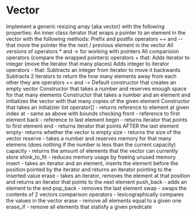 # Vector

Implement a generic resizing array (aka vector) with the following properties:
An inner class iterator that wraps a pointer to an element in the vector with the following methods:
Prefix and postfix operators ++ and -- that move the pointer the the next / previous element in the vector
All versions of operators * and -> for working with pointers
All comparision operators (compare the wrapped pointers)
operators + that: 
Adds iterator to integer (move the iterator that many places)
Adds integer to iterator
operators - that: 
Subtracts an integer from iterator to move it backwards
Subtracts 2 iterators to return the how many elements away from each other they are
operators += and -=
Default constructor that creates an empty vector
Constructor that takes a number and reserves enough space for that many elements
Constructor that takes a number and an element and initializes the vector with that many copies of the given element
Constructor that takes an initialzier list
operator[] - returns reference to element at given index
at - same as above with bounds checking
front - reference to first element
back - reference to last element
begin - returns iterator that points to first element
end - returns iterator that points AFTER the last element
empty- returns whether the vector is empty
size - returns the size of the vector
reserve - takes a number and reserves memory for that many elemens (does nothing if the number is less than the current capacity)
capacity - returns the amount of elements that the vector can currently store
shink_to_fit - reduces memory usage by freeing unused memory
insert - takes an iterator and an element, inserts the element before the position pointed by the iterator and returns an iterator pointing to the inserted value
erase - takes an iterator, removes the element at that position and returns an iterator that points to the next element
push_back - adds an element to the end
pop_back - removes the last element
swap - swaps the contents of 2 vectors
comparison operators - lexicographically compares the values in the vector
erase - remove all elements equal to a given one
erase_if - remove all elements that statisfy a given predicate